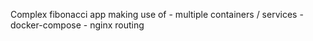 Complex fibonacci app making use of
    - multiple containers / services
    - docker-compose
    - nginx routing